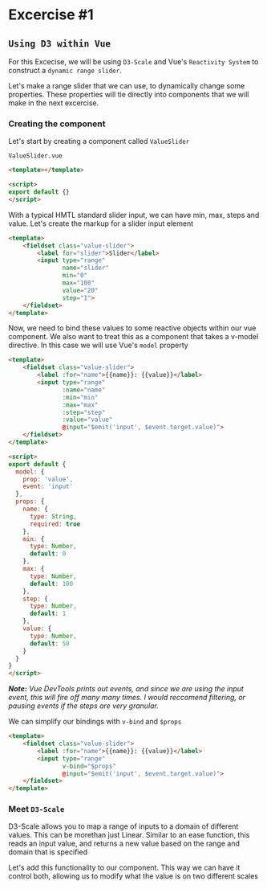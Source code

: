 # Excercise #1

## `Using D3 within Vue`

For this Excecise, we will be using `D3-Scale` and Vue's `Reactivity System` to
construct a `dynamic range slider`.

Let's make a range slider that we can use, to dynamically change some properties.
These properties will tie directly into components that we will make in the next
excercise.

### Creating the component

Let's start by creating a component called `ValueSlider`

`ValueSlider.vue`

```html
<template></template>

<script>
export default {}
</script>
```

With a typical HMTL standard slider input, we can have min, max, steps and value.
Let's create the markup for a slider input element

```html
<template>
    <fieldset class="value-slider">
        <label for="slider">Slider</label>
        <input type="range"
               name="slider"
               min="0"
               max="100"
               value="20"
               step="1">
    </fieldset>
</template>
```

Now, we need to bind these values to some reactive objects within our vue
component. We also want to treat this as a component that takes a v-model directive. In this case we will use Vue's `model` property

```html
<template>
    <fieldset class="value-slider">
        <label :for="name">{{name}}: {{value}}</label>
        <input type="range"
               :name="name"
               :min="min"
               :max="max"
               :step="step"
               :value="value"
               @input="$emit('input', $event.target.value)">
    </fieldset>
</template>

<script>
export default {
  model: {
    prop: 'value',
    event: 'input'
  },
  props: {
    name: {
      type: String,
      required: true
    },
    min: {
      type: Number,
      default: 0
    },
    max: {
      type: Number,
      default: 100
    },
    step: {
      type: Number,
      default: 1
    },
    value: {
      type: Number,
      default: 50
    }
  }
}
</script>
```

_**Note:** Vue DevTools prints out events, and since we are using the input event, this will fire off many many times. I would reccomend filtering, or pausing events if the steps are very granular._

We can simplify our bindings with `v-bind` and `$props`

```html
<template>
    <fieldset class="value-slider">
        <label :for="name">{{name}}: {{value}}</label>
        <input type="range"
               v-bind="$props"
               @input="$emit('input', $event.target.value)">
    </fieldset>
</template>
```

### Meet `D3-Scale`

D3-Scale allows you to map a range of inputs to a domain of different values. This can be morethan just Linear. Similar to an ease function, this reads an input value, and returns a new value based on the range and domain that is specified

Let's add this functionality to our component. This way we can have it control both, allowing us to modify what the value is on two different scales

```html

```